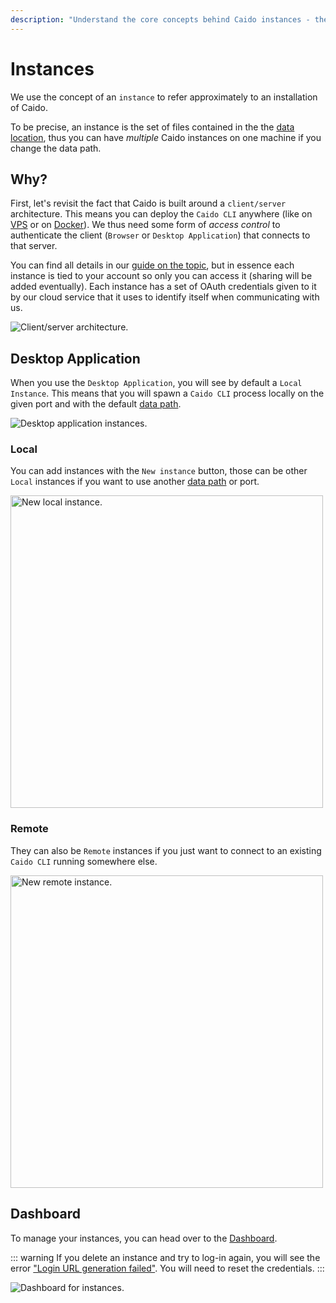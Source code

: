 ```yaml
---
description: "Understand the core concepts behind Caido instances - the client/server architecture, local vs remote instances, and instance management."
---
```


# Instances

We use the concept of an `instance` to refer approximately to an installation of Caido.

To be precise, an instance is the set of files contained in the the [data location](/guides/data_location.md), thus you can have _multiple_ Caido instances on one machine if you change the data path.

## Why?

First, let's revisit the fact that Caido is built around a `client/server` architecture. This means you can deploy the `Caido CLI` anywhere (like on [VPS](/guides/vps.md) or on [Docker](/guides/docker.md)). We thus need some form of _access control_ to authenticate the client (`Browser` or `Desktop Application`) that connects to that server.

You can find all details in our [guide on the topic](/concepts/internals/authentication.md), but in essence each instance is tied to your account so only you can access it (sharing will be added eventually). Each instance has a set of OAuth credentials given to it by our cloud service that it uses to identify itself when communicating with us.

<img alt="Client/server architecture." src="/_images/client_server.png" no-shadow/>

## Desktop Application

When you use the `Desktop Application`, you will see by default a `Local Instance`. This means that you will spawn a `Caido CLI` process locally on the given port and with the default [data path](/guides/data_location.md).

<img alt="Desktop application instances." src="/_images/instances_desktop.png" no-shadow/>

### Local

You can add instances with the `New instance` button, those can be other `Local` instances if you want to use another [data path](/guides/data_location.md) or port.

<img alt="New local instance." src="/_images/instances_local.png" center width="500"/>

### Remote

They can also be `Remote` instances if you just want to connect to an existing `Caido CLI` running somewhere else.

<img alt="New remote instance." src="/_images/instances_remote.png" center width="500"/>

## Dashboard

To manage your instances, you can head over to the [Dashboard](https://dashboard.caido.io/instances).

::: warning
If you delete an instance and try to log-in again, you will see the error ["Login URL generation failed"](http://localhost:3000/common_errors.html#login-url-generation-failed). You will need to reset the credentials.
:::

<img alt="Dashboard for instances." src="/_images/instances_dashboard.png"/>
